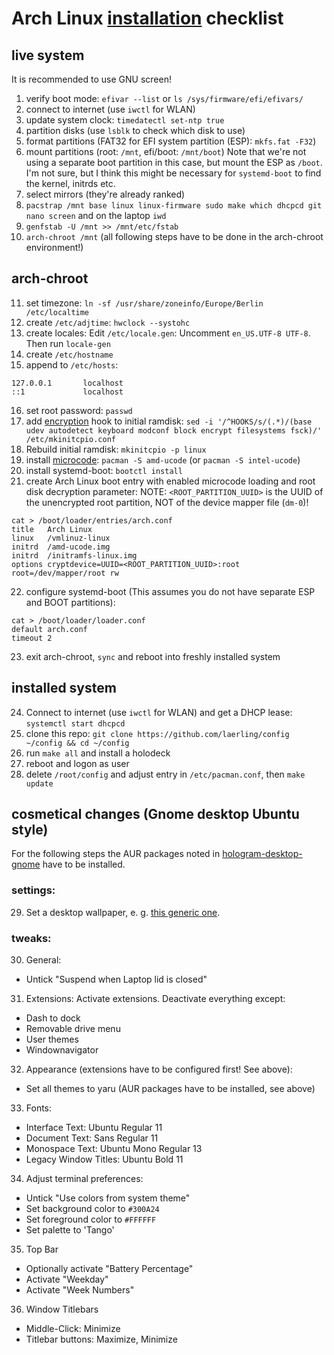 # Arch Linux [installation](https://wiki.archlinux.org/index.php/Installation_guide) checklist

## live system
It is recommended to use GNU screen!
1) verify boot mode: `efivar --list` or `ls /sys/firmware/efi/efivars/`
2) connect to internet (use `iwctl` for WLAN)
3) update system clock: `timedatectl set-ntp true`
4) partition disks (use `lsblk` to check which disk to use)
5) format partitions (FAT32 for EFI system partition (ESP): `mkfs.fat -F32`)
6) mount partitions (root: `/mnt`, efi/boot: `/mnt/boot`)
   Note that we're not using a separate boot partition in this case, but mount the ESP as `/boot`.
   I'm not sure, but I think this might be necessary for `systemd-boot` to find the kernel, initrds etc.
7) select mirrors (they're already ranked)
8) `pacstrap /mnt base linux linux-firmware sudo make which dhcpcd git nano screen` and on the laptop `iwd`
9) `genfstab -U /mnt >> /mnt/etc/fstab`
10) `arch-chroot /mnt` (all following steps have to be done in the arch-chroot environment!)

## arch-chroot
11) set timezone: `ln -sf /usr/share/zoneinfo/Europe/Berlin /etc/localtime`
12) create `/etc/adjtime`: `hwclock --systohc`
13) create locales: Edit `/etc/locale.gen`: Uncomment `en_US.UTF-8 UTF-8`. Then run `locale-gen`
14) create `/etc/hostname`
15) append to `/etc/hosts`:
```
127.0.0.1       localhost
::1             localhost
```
16) set root password: `passwd`
17) add [encryption](https://wiki.archlinux.org/index.php/Dm-crypt/Encrypting_an_entire_system#LUKS_on_a_partition) hook to initial ramdisk: `sed -i '/^HOOKS/s/(.*)/(base udev autodetect keyboard modconf block encrypt filesystems fsck)/' /etc/mkinitcpio.conf`
18) Rebuild initial ramdisk: `mkinitcpio -p linux`
19) install [microcode](https://wiki.archlinux.org/index.php/Microcode#systemd-boot): `pacman -S amd-ucode` (or `pacman -S intel-ucode`)
20) install systemd-boot: `bootctl install`
21) create Arch Linux boot entry with enabled microcode loading and root disk decryption parameter:
NOTE: `<ROOT_PARTITION_UUID>` is the UUID of the unencrypted root partition, NOT of the device mapper file (`dm-0`)!
```
cat > /boot/loader/entries/arch.conf
title   Arch Linux
linux   /vmlinuz-linux
initrd  /amd-ucode.img
initrd  /initramfs-linux.img
options cryptdevice=UUID=<ROOT_PARTITION_UUID>:root root=/dev/mapper/root rw
```
22) configure systemd-boot (This assumes you do not have separate ESP and BOOT partitions):
```
cat > /boot/loader/loader.conf
default arch.conf
timeout 2
```
23) exit arch-chroot, `sync` and reboot into freshly installed system

## installed system
24) Connect to internet (use `iwctl` for WLAN) and get a DHCP lease: `systemctl start dhcpcd`
25) clone this repo: `git clone https://github.com/laerling/config ~/config && cd ~/config`
26) run `make all` and install a holodeck
27) reboot and logon as user
28) delete `/root/config` and adjust entry in `/etc/pacman.conf`, then `make update`

## cosmetical changes (Gnome desktop Ubuntu style)
For the following steps the AUR packages noted in [hologram-desktop-gnome](./hologram-desktop-gnome.toml) have to be installed.

### settings:
29) Set a desktop wallpaper, e.&nbsp;g. [this generic one](https://news-cdn.softpedia.com/images/news2/ubuntu-16-04-lts-wallpapers-revealed-for-desktop-and-phone-501169-2.jpg).

### tweaks:
30) General:
  - Untick "Suspend when Laptop lid is closed"
31) Extensions: Activate extensions. Deactivate everything except:
  - Dash to dock
  - Removable drive menu
  - User themes
  - Windownavigator
32) Appearance (extensions have to be configured first! See above):
  - Set all themes to yaru (AUR packages have to be installed, see above)
33) Fonts:
  - Interface Text: Ubuntu Regular 11
  - Document Text: Sans Regular 11
  - Monospace Text: Ubuntu Mono Regular 13
  - Legacy Window Titles: Ubuntu Bold 11
34) Adjust terminal preferences:
  - Untick "Use colors from system theme"
  - Set background color to `#300A24`
  - Set foreground color to `#FFFFFF`
  - Set palette to 'Tango'
35) Top Bar
  - Optionally activate "Battery Percentage"
  - Activate "Weekday"
  - Activate "Week Numbers"
36) Window Titlebars
  - Middle-Click: Minimize
  - Titlebar buttons: Maximize, Minimize
